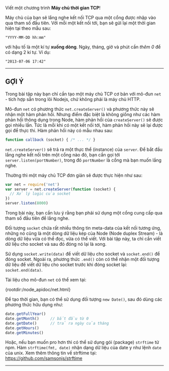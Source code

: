 Viết một chương trình **Máy chủ thời gian TCP**!

Máy chủ của bạn sẽ lắng nghe kết nối TCP qua một cổng được nhập vào qua tham số đầu tiên. Với mỗi một kết nối tới, bạn sẽ gửi lại một thời gian hiện tại theo mẫu sau:

```
"YYYY-MM-DD hh:mm"
```

với hậu tố là một kí tự **xuống dòng**. Ngày, tháng, giờ và phút cần *thêm 0* để có dạng 2 kí tự. Ví dụ:

```
"2013-07-06 17:42"
```

----------------------------------------------------------------------
## GỢI Ý

Trong bài tập này bạn chỉ cần tạo một máy chủ TCP cơ bản với mô-đun `net` - tích hợp sẵn trong lõi Nodejs, chứ không phải là máy chủ HTTP.

Mô-đun `net` có phương thức `net.createServer()` và phương thức này sẽ nhận một hàm phản hồi. Nhưng điểm đặc biệt là không giống như các hàm phản hồi thông dụng trong Node, hàm phản hồi của `createServer()` sẽ được gọi nhiều lần. Tức là mỗi khi có một kết nối tới, hàm phản hồi này sẽ lại được gọi để thực thi. Hàm phản hồi này có mẫu nhau sau:

```js
function callback (socket) { /* ... */ }
```

`net.createServer()` sẽ trả ra một thực thể (instance) của `server`. Để bắt đầu lắng nghe kết nối trên một cổng nào đó, bạn cần gọi tới `server.listen(portNumber)`, trong đó `portNumber` là cổng mà bạn muốn lắng nghe.

Thường thì một máy chủ TCP đơn giản sẽ được thực hiện như sau:

```js
var net = require('net')
var server = net.createServer(function (socket) {
  // Xử lý logic của socket
})
server.listen(8000)
```

Trong bài này, bạn cần lưu ý rằng bạn phải sử dụng một cổng cung cấp qua tham số đầu tiên để lắng nghe.

Đối tượng `socket` chứa rất nhiều thông tin meta-data của kết nối tương ứng, những nó cũng là một dòng dữ liệu kép của Node (Node duplex Stream) - là dòng dữ liệu vừa có thể đọc, vừa có thể viết. Với bài tập này, ta chỉ cần viết dữ liệu cho socket và sau đó đóng nó lại là xong.

Sử dụng `socket.write(data)` để viết dữ liệu cho socket và `socket.end()` để đóng socket. Ngoài ra, phương thức `.end()` còn có thể nhận một đối tượng dữ liệu để viết dữ liệu cho socket trước khi đóng socket lại: `socket.end(data)`.

Tài liệu cho mô-đun `net` có thể xem tại:

  {rootdir:/node_apidoc/net.html}

Để tạo thời gian, bạn có thể sử dụng đối tượng `new Date()`, sau đó dùng các phương thức hữu dụng như:

```js
date.getFullYear()
date.getMonth()     // bắt đầu từ 0
date.getDate()      // trả ra ngày của tháng
date.getHours()
date.getMinutes()
```

Hoặc, nếu bạn muốn pro hơn thì có thể sử dụng gói (package) `strftime` từ npm. Hàm `strftime(fmt, date)` nhận dạng dữ liệu của date y như lệnh `date` của unix. Xem thêm thông tin về strftime tại: https://github.com/samsonjs/strftime

----------------------------------------------------------------------
